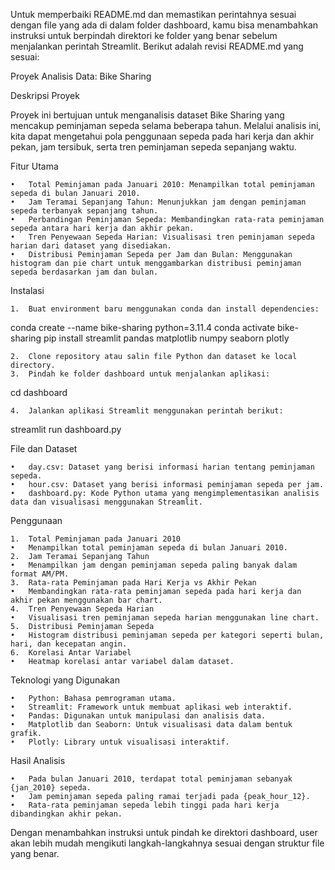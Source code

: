 Untuk memperbaiki README.md dan memastikan perintahnya sesuai dengan file yang ada di dalam folder dashboard, kamu bisa menambahkan instruksi untuk berpindah direktori ke folder yang benar sebelum menjalankan perintah Streamlit. Berikut adalah revisi README.md yang sesuai:

Proyek Analisis Data: Bike Sharing

Deskripsi Proyek

Proyek ini bertujuan untuk menganalisis dataset Bike Sharing yang mencakup peminjaman sepeda selama beberapa tahun. Melalui analisis ini, kita dapat mengetahui pola penggunaan sepeda pada hari kerja dan akhir pekan, jam tersibuk, serta tren peminjaman sepeda sepanjang waktu.

Fitur Utama

	•	Total Peminjaman pada Januari 2010: Menampilkan total peminjaman sepeda di bulan Januari 2010.
	•	Jam Teramai Sepanjang Tahun: Menunjukkan jam dengan peminjaman sepeda terbanyak sepanjang tahun.
	•	Perbandingan Peminjaman Sepeda: Membandingkan rata-rata peminjaman sepeda antara hari kerja dan akhir pekan.
	•	Tren Penyewaan Sepeda Harian: Visualisasi tren peminjaman sepeda harian dari dataset yang disediakan.
	•	Distribusi Peminjaman Sepeda per Jam dan Bulan: Menggunakan histogram dan pie chart untuk menggambarkan distribusi peminjaman sepeda berdasarkan jam dan bulan.

Instalasi

	1.	Buat environment baru menggunakan conda dan install dependencies:

conda create --name bike-sharing python=3.11.4
conda activate bike-sharing
pip install streamlit pandas matplotlib numpy seaborn plotly


	2.	Clone repository atau salin file Python dan dataset ke local directory.
	3.	Pindah ke folder dashboard untuk menjalankan aplikasi:

cd dashboard


	4.	Jalankan aplikasi Streamlit menggunakan perintah berikut:

streamlit run dashboard.py



File dan Dataset

	•	day.csv: Dataset yang berisi informasi harian tentang peminjaman sepeda.
	•	hour.csv: Dataset yang berisi informasi peminjaman sepeda per jam.
	•	dashboard.py: Kode Python utama yang mengimplementasikan analisis data dan visualisasi menggunakan Streamlit.

Penggunaan

	1.	Total Peminjaman pada Januari 2010
	•	Menampilkan total peminjaman sepeda di bulan Januari 2010.
	2.	Jam Teramai Sepanjang Tahun
	•	Menampilkan jam dengan peminjaman sepeda paling banyak dalam format AM/PM.
	3.	Rata-rata Peminjaman pada Hari Kerja vs Akhir Pekan
	•	Membandingkan rata-rata peminjaman sepeda pada hari kerja dan akhir pekan menggunakan bar chart.
	4.	Tren Penyewaan Sepeda Harian
	•	Visualisasi tren peminjaman sepeda harian menggunakan line chart.
	5.	Distribusi Peminjaman Sepeda
	•	Histogram distribusi peminjaman sepeda per kategori seperti bulan, hari, dan kecepatan angin.
	6.	Korelasi Antar Variabel
	•	Heatmap korelasi antar variabel dalam dataset.

Teknologi yang Digunakan

	•	Python: Bahasa pemrograman utama.
	•	Streamlit: Framework untuk membuat aplikasi web interaktif.
	•	Pandas: Digunakan untuk manipulasi dan analisis data.
	•	Matplotlib dan Seaborn: Untuk visualisasi data dalam bentuk grafik.
	•	Plotly: Library untuk visualisasi interaktif.

Hasil Analisis

	•	Pada bulan Januari 2010, terdapat total peminjaman sebanyak {jan_2010} sepeda.
	•	Jam peminjaman sepeda paling ramai terjadi pada {peak_hour_12}.
	•	Rata-rata peminjaman sepeda lebih tinggi pada hari kerja dibandingkan akhir pekan.

Dengan menambahkan instruksi untuk pindah ke direktori dashboard, user akan lebih mudah mengikuti langkah-langkahnya sesuai dengan struktur file yang benar.
